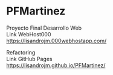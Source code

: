 # PFMartinez

Proyecto Final Desarrollo Web\
Link WebHost000\
https://lisandrojm.000webhostapp.com/

Refactoring\
Link GitHub Pages\
https://lisandrojm.github.io/PFMartinez/
